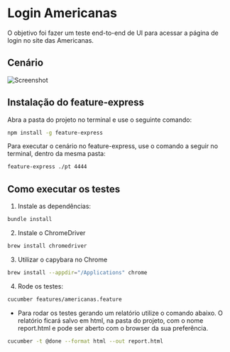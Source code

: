 # Login Americanas

O objetivo foi fazer um teste end-to-end de UI para acessar a página de login no site das Americanas.

## Cenário

![Screenshot](feature_express.png)

## Instalação do feature-express

Abra a pasta do projeto no terminal e use o seguinte comando:

```bash
npm install -g feature-express
```

Para executar o cenário no feature-express, use o comando a seguir no terminal, dentro da mesma pasta:

```bash
feature-express ./pt 4444
```

## Como executar os testes

1. Instale as dependências:

```bash
bundle install
```

2. Instale o ChromeDriver

```bash
brew install chromedriver
```

3. Utilizar o capybara no Chrome

```bash
brew install --appdir="/Applications" chrome
```

4. Rode os testes:

```bash
cucumber features/americanas.feature
```

* Para rodar os testes gerando um relatório utilize o comando abaixo. O relatório ficará salvo em html, na pasta do projeto, com o nome report.html e pode ser aberto com o browser da sua preferência.

```bash
cucumber -t @done --format html --out report.html
```